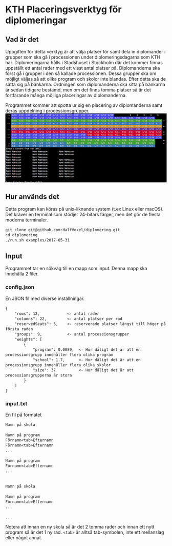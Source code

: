 KTH Placeringsverktyg för diplomeringar
=======================================

Vad är det
----------
Uppgiften för detta verktyg är att välja platser för samt dela in diplomander i grupper som ska gå i processionen under diplomeringsdagarna som KTH har. Diplomeringarna hålls i Stadshuset i Stockholm där det kommer finnas uppställt ett antal rader med ett visst antal platser på.
Diplomanderna ska först gå i grupper i den så kallade processionen. Dessa grupper ska om möjligt väljas så att olika program och skolor inte blandas. Efter detta ska de sätta sig på bänkarna. Ordningen som diplomanderna ska sitta på bänkarna är sedan tidigare bestämd, men om det finns tomma platser så är det fortfarande många möjliga placeringar av diplomanderna.

Programmet kommer att spotta ur sig en placering av diplomanderna samt deras uppdelning i processionsgrupper.
![Exempeloutput](example_output.png)

Hur används det
---------------
Detta program kan köras på unix-liknande system (t.ex Linux eller macOS).
Det kräver en terminal som stödjer 24-bitars färger, men det gör de flesta moderna terminaler.

~~~
git clone git@github.com:HalfVoxel/diplomering.git
cd diplomering
./run.sh examples/2017-05-31
~~~

Input
-----
Programmet tar en sökväg till en mapp som input. Denna mapp ska innehålla 2 filer.

### config.json
En JSON fil med diverse inställningar.
~~~
{
	"rows": 12,            <- antal rader
	"columns": 22,         <- antal platser per rad
	"reservedSeats": 5,    <- reserverade platser längst till höger på första raden 
	"groups": 9,           <- antal processionsgrupper
	"weights": [
		{
			"program": 0.0089,  <- Hur dåligt det är att en processionsgrupp innehåller flera olika program
			"school": 1.7,      <- Hur dåligt det är att en processionsgrupp innehåller flera olika skolor
			"size": 37          <- Hur dåligt det är att processionsgrupperna är stora
		}
	]
}
~~~

### input.txt
En fil på formatet
~~~
Namn på skola

Namn på program
Förnamn<tab>Efternamn
Förnamn<tab>Efternamn
...

Namn på program
Förnamn<tab>Efternamn
...


Namn på skola

Namn på program
Förnamn<tab>Efternamn
...

...
~~~

Notera att innan en ny skola så är det 2 tomma rader och innan ett nytt program så är det 1 ny rad.
`<tab>` är alltså tab-symbolen, inte ett mellanslag eller något annat.
